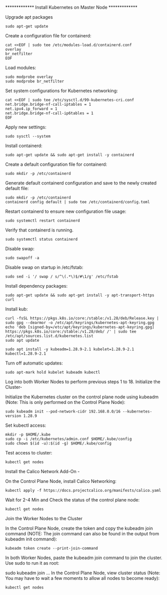 ************* Install Kubernetes on Master Node *************

Upgrade apt packages
```shell
sudo apt-get update
```
Create a configuration file for containerd:

```shell
cat <<EOF | sudo tee /etc/modules-load.d/containerd.conf
overlay
br_netfilter
EOF
```
Load modules:
```shell
sudo modprobe overlay
sudo modprobe br_netfilter
```

Set system configurations for Kubernetes networking:
```shell
cat <<EOF | sudo tee /etc/sysctl.d/99-kubernetes-cri.conf
net.bridge.bridge-nf-call-iptables = 1
net.ipv4.ip_forward = 1
net.bridge.bridge-nf-call-ip6tables = 1
EOF
```


Apply new settings:
```shell
sudo sysctl --system
```

Install containerd:
```shell
sudo apt-get update && sudo apt-get install -y containerd
```

Create a default configuration file for containerd:
```shell
sudo mkdir -p /etc/containerd
```

Generate default containerd configuration and save to the newly created default file:
```shell
sudo mkdir -p /etc/containerd
containerd config default | sudo tee /etc/containerd/config.toml
```

Restart containerd to ensure new configuration file usage:
```shell
sudo systemctl restart containerd
```
Verify that containerd is running.
```shell
sudo systemctl status containerd
```

Disable swap:
```shell
sudo swapoff -a
```

Disable swap on startup in /etc/fstab:
```shell
sudo sed -i '/ swap / s/^\(.*\)$/#\1/g' /etc/fstab
```

Install dependency packages:
```shell
sudo apt-get update && sudo apt-get install -y apt-transport-https curl
```

Install kub:
```shell
curl -fsSL https://pkgs.k8s.io/core:/stable:/v1.28/deb/Release.key | sudo gpg --dearmor -o /etc/apt/keyrings/kubernetes-apt-keyring.gpg
echo 'deb [signed-by=/etc/apt/keyrings/kubernetes-apt-keyring.gpg] https://pkgs.k8s.io/core:/stable:/v1.28/deb/ /' | sudo tee /etc/apt/sources.list.d/kubernetes.list
sudo apt update

sudo apt install -y kubeadm=1.28.9-2.1 kubelet=1.28.9-2.1 kubectl=1.28.9-2.1

```


Turn off automatic updates:

```shell
sudo apt-mark hold kubelet kubeadm kubectl
```

Log into both Worker Nodes to perform previous steps 1 to 18.
Initialize the Cluster-

Initialize the Kubernetes cluster on the control plane node using kubeadm (Note: This is only performed on the Control Plane Node):

```shell
sudo kubeadm init --pod-network-cidr 192.168.0.0/16 --kubernetes-version 1.28.9
```


Set kubectl access:

```shell
mkdir -p $HOME/.kube
sudo cp -i /etc/kubernetes/admin.conf $HOME/.kube/config
sudo chown $(id -u):$(id -g) $HOME/.kube/config
```


Test access to cluster:

```shell
kubectl get nodes
```

Install the Calico Network Add-On -

On the Control Plane Node, install Calico Networking:

```shell
kubectl apply -f https://docs.projectcalico.org/manifests/calico.yaml   
```


Wait for 2-4 Min and Check the status of the control plane node:

```shell
kubectl get nodes
```

Join the Worker Nodes to the Cluster

In the Control Plane Node, create the token and copy the kubeadm join command (NOTE: The join command can also be found in the output from kubeadm init command):

```shell
kubeadm token create --print-join-command
```
In both Worker Nodes, paste the kubeadm join command to join the cluster. Use sudo to run it as root:

sudo kubeadm join ...
In the Control Plane Node, view cluster status (Note: You may have to wait a few moments to allow all nodes to become ready):

```kubectl get nodes```